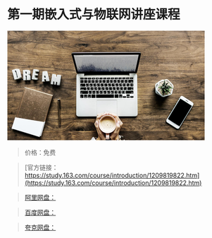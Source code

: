 # 第一期嵌入式与物联网讲座课程

![img](../../../assets/study163/free/a12b7c2f2dc842cea0eb4d63606523b6.png)

> 价格：免费

> [官方链接：https://study.163.com/course/introduction/1209819822.htm](https://study.163.com/course/introduction/1209819822.htm)

> [阿里网盘：]()

> [百度网盘：]()

> [夸克网盘：]()
